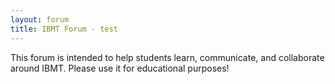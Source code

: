 ```yaml
---
layout: forum
title: IBMT Forum - test
---
```


This forum is intended to help students learn, communicate, and collaborate around IBMT. 
Please use it for educational purposes!
